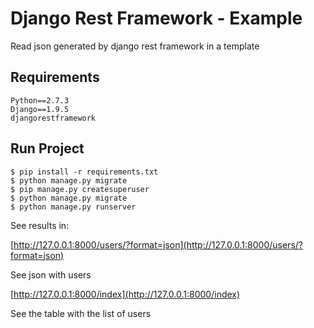 # Django Rest Framework - Example
Read json generated by django rest framework in a template

## Requirements
```
Python==2.7.3
Django==1.9.5
djangorestframework
```

## Run Project
```
$ pip install -r requirements.txt
$ python manage.py migrate
$ pip manage.py createsuperuser
$ python manage.py migrate
$ python manage.py runserver
```

See results in:

[http://127.0.0.1:8000/users/?format=json](http://127.0.0.1:8000/users/?format=json)

See json with users

[http://127.0.0.1:8000/index](http://127.0.0.1:8000/index)

See the table with the list of users
